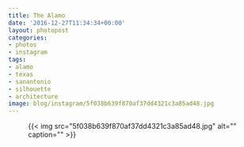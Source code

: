```yaml
---
title: The Alamo
date: '2016-12-27T11:34:34+00:00'
layout: photopost
categories:
- photos
- instagram
tags:
- alamo
- texas
- sanantonio
- silhouette
- architecture
image: blog/instagram/5f038b639f870af37dd4321c3a85ad48.jpg
---
```


<figure class="photo photo--square">
  {{< img src="5f038b639f870af37dd4321c3a85ad48.jpg" alt="" caption="" >}}

</figure>



